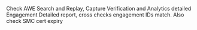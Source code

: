 Check AWE Search and Replay, Capture Verification and Analytics detailed Engagement Detailed report, cross checks engagement IDs match.
Also check SMC cert expiry
